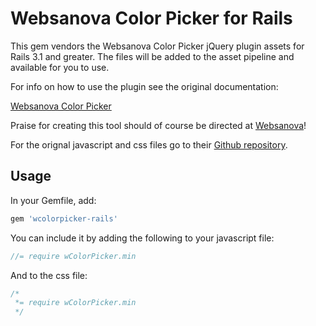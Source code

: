 # Websanova Color Picker for Rails

This gem vendors the Websanova Color Picker jQuery plugin assets for Rails 3.1 and greater.
The files will be added to the asset pipeline and available for you to use.

For info on how to use the plugin see the original documentation:

[Websanova Color Picker](http://www.websanova.com/plugins/websanova/color-picker)

Praise for creating this tool should of course be directed at [Websanova](http://www.websanova.com/)!

For the orignal javascript and css files go to their [Github repository](https://github.com/websanova/wColorPicker).

## Usage

In your Gemfile, add:

```ruby
gem 'wcolorpicker-rails'
```

You can include it by adding the following to your javascript file:

```javascript
//= require wColorPicker.min
```

And to the css file:

```css
/*
 *= require wColorPicker.min
 */
```
